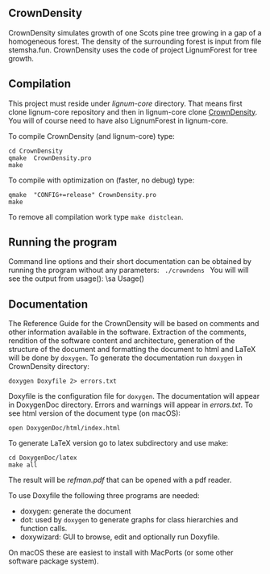 ## CrownDensity
CrownDensity simulates growth of one Scots pine tree growing in a gap of a homogeneous forest. The density of the surrounding forest is input from file stemsha.fun. CrownDensity uses the code of project LignumForest for tree growth.

## Compilation
This project must reside under *lignum-core* directory. That means first clone lignum-core repository and then in lignum-core clone [CrownDensity](https://github.com/lignumsystem/CrownDensity.git). You will of course need to have also LignumForest in lignum-core.

To compile CrownDensity (and lignum-core) type:

    cd CrownDensity
    qmake  CrownDensity.pro
    make

To compile with optimization on (faster, no debug) type:

    qmake  "CONFIG+=release" CrownDensity.pro
    make

To remove all compilation work type `make distclean`.

## Running the program

Command line options and their short documentation can be obtained by running the program
without any parameters: <CODE> ./crowndens </CODE>
You will will see the output from usage(): \sa Usage()


## Documentation

The Reference Guide for the CrownDensity will be based on comments and other information
available in the software. Extraction of the comments, rendition of the software content and 
architecture, generation of the structure of the document and formatting the document to html 
and LaTeX will be done by `doxygen`. To generate the documentation run `doxygen` in CrownDensity directory:
    
    doxygen Doxyfile 2> errors.txt
     
Doxyfile is the configuration file for `doxygen`. The documentation will appear in DoxygenDoc directory. 
Errors and warnings will appear in *errors.txt*. To see html version of the document type (on macOS):

    open DoxygenDoc/html/index.html
    
To generate LaTeX version go to latex subdirectory and use make:

    cd DoxygenDoc/latex
    make all
    
The result will be *refman.pdf* that can be opened with a pdf reader.

To use Doxyfile the following three programs are needed:

  + doxygen: generate the document 
  + dot: used by `doxygen` to generate graphs for class hierarchies and function calls.
  + doxywizard: GUI to browse, edit and optionally run Doxyfile. 
    
On macOS these are easiest to install with MacPorts (or some other software package system). 
